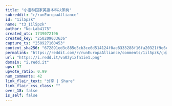 ```yaml
---
title: "小语种国家英授本科决策树"
subreddit: "r/runEuropaAlliance"
id: "1il5pzk"
name: "t3_1il5pzk"
author: "No-Lab4175"
created_utc: 1739072196
created_key: "250209033636"
capture_ts: "250927160453"
content_sha256: "672891ed3c885e5cb3ce6d514124f0ae8333288f16fa20321f9e6cff9f01e825"
permalink: "https://reddit.com/r/runEuropaAlliance/comments/1il5pzk/小语种国家英授本科决策树/"
url: "https://i.redd.it/va02yixfa1ie1.png"
domain: "i.redd.it"
ups: 57
upvote_ratio: 0.99
num_comments: 42
link_flair_text: "分享 | Share"
link_flair_css_class: ""
over_18: false
is_self: false
---
```


